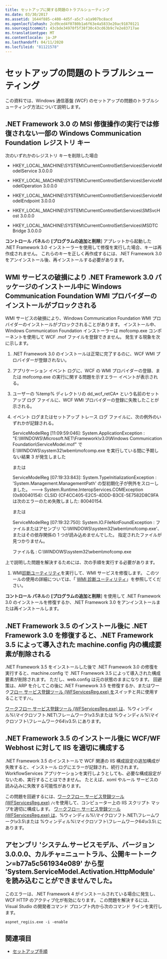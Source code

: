 ```yaml
---
title: セットアップに関する問題のトラブルシューティング
ms.date: 03/30/2017
ms.assetid: 1644f885-c408-4d5f-a5c7-a1a907bc8acd
ms.openlocfilehash: 2cd9ced4f0780b1a6f63e4a5833e20ac91870121
ms.sourcegitcommit: 43cbde34970f5f38f30c43cd63b9c7e2e83717ae
ms.translationtype: MT
ms.contentlocale: ja-JP
ms.lasthandoff: 04/11/2020
ms.locfileid: "81121578"
---
```

# <a name="troubleshoot-setup-issues"></a>セットアップの問題のトラブルシューティング

この資料では、Windows 通信基盤 (WCF) のセットアップの問題のトラブルシューティング方法について説明します。  
  
## <a name="some-windows-communication-foundation-registry-keys-are-not-repaired-by-performing-an-msi-repair-operation-on-the-net-framework-30"></a>.NET Framework 3.0 の MSI 修復操作の実行では修復されない一部の Windows Communication Foundation レジストリ キー  
 次のいずれかのレジストリ キーを削除した場合  
  
- HKEY_LOCAL_MACHINE\SYSTEM\CurrentControlSet\Services\ServiceModelService 3.0.0.0  
  
- HKEY_LOCAL_MACHINE\SYSTEM\CurrentControlSet\Services\ServiceModelOperation 3.0.0.0  
  
- HKEY_LOCAL_MACHINE\SYSTEM\CurrentControlSet\Services\ServiceModelEndpoint 3.0.0.0  
  
- HKEY_LOCAL_MACHINE\SYSTEM\CurrentControlSet\Services\SMSvcHost 3.0.0.0  
  
- HKEY_LOCAL_MACHINE\SYSTEM\CurrentControlSet\Services\MSDTC Bridge 3.0.0.0  
  
 **コントロール パネル**の **[プログラムの追加と削除**] アプレットから起動した .NET Framework 3.0 インストーラーを使用して修復を実行した場合、キーは再作成されません。 これらのキーを正しく再作成するには、.NET Framework 3.0 をアンインストール後、再インストールする必要があります。  
  
## <a name="wmi-service-corruption-blocks-installation-of-the-windows-communication-foundation-wmi-provider-during-installation-of-net-framework-30-package"></a>WMI サービスの破損により .NET Framework 3.0 パッケージのインストール中に Windows Communication Foundation WMI プロバイダーのインストールがブロックされる  
 WMI サービスの破損により、Windows Communication Foundation WMI プロバイダーのインストールがブロックされることがあります。 インストール中、Windows Communication Foundation インストーラーは mofcomp.exe コンポーネントを使用して WCF .mof ファイルを登録できません。 発生する現象を次に示します。  
  
1. .NET Framework 3.0 のインストールは正常に完了するのに、WCF WMI プロバイダーが登録されない。  
  
2. アプリケーション イベント ログに、WCF の WMI プロバイダーの登録、または mofcomp.exe の実行に関する問題を示すエラー イベントが表示される。  
  
3. ユーザーの %temp% ディレクトリの dd_wcf_retCA* という名前のセットアップ ログ ファイルに、WCF WMI プロバイダーの登録に失敗したことが示される。  
  
4. イベント ログまたはセットアップ トレース ログ ファイルに、次の例外のいずれかが記録される。  
  
     ServiceModelReg [11:09:59:046]: System.ApplicationException : "E:\WINDOWS\Microsoft.NET\Framework\v3.0\Windows Communication Foundation\ServiceModel.mof" で E:\WINDOWS\system32\wbem\mofcomp.exe を実行している間に予期しない結果 3 が発生しました  
  
     または  
  
     ServiceModelReg [07:19:33:843]: System.TypeInitializationException : 'System.Management.ManagementPath' の型初期化子が例外をスローしました。 ---> System.Runtime.InteropServices.COMException (0x80040154): CLSID {CF4CC405-E2C5-4DDD-B3CE-5E7582D8C9FA は次のエラーのため失敗しました: 80040154.  
  
     または  
  
     ServiceModelReg [07:19:32:750]: System.IO.FileNotFoundException : ファイルまたはアセンブリ 'C:\WINDOWS\system32\wbem\mofcomp.exe'、またはその依存関係の 1 つが読み込めませんでした。 指定されたファイルが見つかりません。  
  
     ファイル名 : C:\WINDOWS\system32\wbem\mofcomp.exe  
  
 上で説明した問題を解決するためには、次の手順を実行する必要があります。  
  
1. WMI[診断ユーティリティ](https://www.microsoft.com/download/details.aspx?id=7684)を実行して、WMI サービスを修復します。 このツールの使用の詳細については、「 [WMI 診断ユーティリティ](https://docs.microsoft.com/previous-versions/tn-archive/ff404265(v%3dmsdn.10))」を参照してください。  
  
 **コントロール パネル**の **[プログラムの追加と削除**] を使用して .NET Framework 3.0 のインストールを修復するか、.NET Framework 3.0 をアンインストールまたは再インストールします。  
  
## <a name="repairing-net-framework-30-after-net-framework-35-installation-removes-configuration-elements-introduced-by-net-framework-35-in-machineconfig"></a>.NET Framework 3.5 のインストール後に .NET Framework 3.0 を修復すると、.NET Framework 3.5 によって導入された machine.config 内の構成要素が削除される  
 .NET Framework 3.5 をインストールした後で .NET Framework 3.0 の修復を実行すると、machine.config で .NET Framework 3.5 によって導入された構成要素が削除されます。 ただし、web.config は元の状態のままになります。 回避策は、ARP を介してこの後に .NET Framework 3.5 を修復するか、またはワーク[フロー サービス登録ツール (WFServicesReg.exe) を](workflow-service-registration-tool-wfservicesreg-exe.md)スイッチと共に使用することです`/c`。  
  
 [ワークフロー サービス登録ツール (WFServicesReg.exe) は](workflow-service-registration-tool-wfservicesreg-exe.md)、%ウィンディル%\マイクロソフト.NET\フレームワーク\v3.5\または %ウィンディル%\マイクロソフト\フレームワーク64\v3.5\ にあります。  
  
## <a name="configure-iis-properly-for-wcfwf-webhost-after-installing-net-framework-35"></a>.NET Framework 3.5 のインストール後に WCF/WF Webhost に対して IIS を適切に構成する  
 .NET Framework 3.5 のインストールで WCF 関連の IIS 構成設定の追加構成が失敗すると、インストール ログにエラーが記録され、続行されます。 WorkflowServices アプリケーションを実行しようとしても、必要な構成設定がないため、実行することはできません。 たとえば、xoml やルール サービスの読み込みに失敗する可能性があります。  
  
 この問題を回避するには、[ワークフロー サービス登録ツール (WFServicesReg.exe)](workflow-service-registration-tool-wfservicesreg-exe.md) `/c`を使用して、コンピューター上の IIS スクリプト マップを適切に構成します。 [ワークフロー サービス登録ツール (WFServicesReg.exe) は](workflow-service-registration-tool-wfservicesreg-exe.md)、%ウィンディル%\マイクロソフト.NET\フレームワーク\v3.5\または %ウィンディル%\マイクロソフト\フレームワーク64\v3.5\ にあります。  
  
## <a name="could-not-load-type-systemservicemodelactivationhttpmodule-from-assembly-systemservicemodel-version-3000-cultureneutral-publickeytokenb77a5c561934e089"></a>アセンブリ 'システム.サービスモデル、バージョン 3.0.0.0、カルチャ=ニュートラル、公開キートークン=b77a5c561934e089' から型 'System.ServiceModel.Activation.HttpModule' を読み込むことができませんでした。  
 このエラーは、.NET Framework 4 がインストールされている場合に発生し、WCF HTTP のアクティブ化が有効になります。 この問題を解決するには、Visual Studio の開発者コマンド プロンプト内から次のコマンド ラインを実行します。  
  
```console
aspnet_regiis.exe -i -enable  
```  
  
## <a name="see-also"></a>関連項目

- [セットアップ手順](./samples/set-up-instructions.md)
